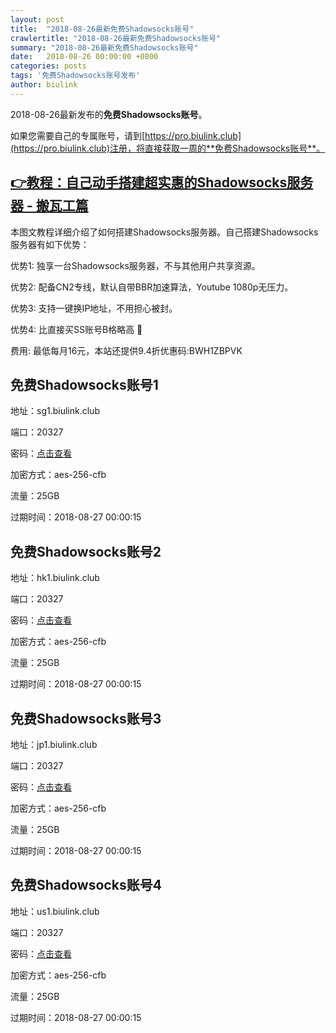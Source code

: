 ```yaml
---
layout: post
title:  "2018-08-26最新免费Shadowsocks账号"
crawlertitle: "2018-08-26最新免费Shadowsocks账号"
summary: "2018-08-26最新免费Shadowsocks账号"
date:   2018-08-26 00:00:00 +0800
categories: posts
tags: '免费Shadowsocks账号发布'
author: biulink
---
```


2018-08-26最新发布的**免费Shadowsocks账号**。

如果您需要自己的专属账号，请到[https://pro.biulink.club](https://pro.biulink.club)注册，将直接获取一周的**免费Shadowsocks账号**。

## [👉教程：自己动手搭建超实惠的Shadowsocks服务器 - 搬瓦工篇](https://github.com/Biulink/ShadowsocksTutorials/blob/master/%E6%95%99%E6%82%A8%E8%87%AA%E5%B7%B1%E5%8A%A8%E6%89%8B%E6%90%AD%E5%BB%BA%E8%B6%85%E5%AE%9E%E6%83%A0%E7%9A%84Shadowsocks%E6%9C%8D%E5%8A%A1%E5%99%A8%20-%20%E6%90%AC%E7%93%A6%E5%B7%A5%E7%AF%87.md)
  
  本图文教程详细介绍了如何搭建Shadowsocks服务器。自己搭建Shadowsocks服务器有如下优势：

  优势1: 独享一台Shadowsocks服务器，不与其他用户共享资源。

  优势2: 配备CN2专线，默认自带BBR加速算法，Youtube 1080p无压力。

  优势3: 支持一键换IP地址，不用担心被封。

  优势4: 比直接买SS账号B格略高 🙂

  费用: 最低每月16元，本站还提供9.4折优惠码:BWH1ZBPVK  
## 免费Shadowsocks账号1

地址：sg1.biulink.club

端口：20327

密码：[点击查看](https://github.com/Biulink/ShadowsocksTutorials/blob/master/publish/2018-08-26%E6%9C%80%E6%96%B0%E5%85%8D%E8%B4%B9Shadowsocks%E8%B4%A6%E5%8F%B7.md)

加密方式：aes-256-cfb

流量：25GB

过期时间：2018-08-27 00:00:15

## 免费Shadowsocks账号2

地址：hk1.biulink.club

端口：20327

密码：[点击查看](https://github.com/Biulink/ShadowsocksTutorials/blob/master/publish/2018-08-26%E6%9C%80%E6%96%B0%E5%85%8D%E8%B4%B9Shadowsocks%E8%B4%A6%E5%8F%B7.md)

加密方式：aes-256-cfb

流量：25GB

过期时间：2018-08-27 00:00:15

## 免费Shadowsocks账号3

地址：jp1.biulink.club

端口：20327

密码：[点击查看](https://github.com/Biulink/ShadowsocksTutorials/blob/master/publish/2018-08-26%E6%9C%80%E6%96%B0%E5%85%8D%E8%B4%B9Shadowsocks%E8%B4%A6%E5%8F%B7.md)

加密方式：aes-256-cfb

流量：25GB

过期时间：2018-08-27 00:00:15

## 免费Shadowsocks账号4

地址：us1.biulink.club

端口：20327

密码：[点击查看](https://github.com/Biulink/ShadowsocksTutorials/blob/master/publish/2018-08-26%E6%9C%80%E6%96%B0%E5%85%8D%E8%B4%B9Shadowsocks%E8%B4%A6%E5%8F%B7.md)

加密方式：aes-256-cfb

流量：25GB

过期时间：2018-08-27 00:00:15

